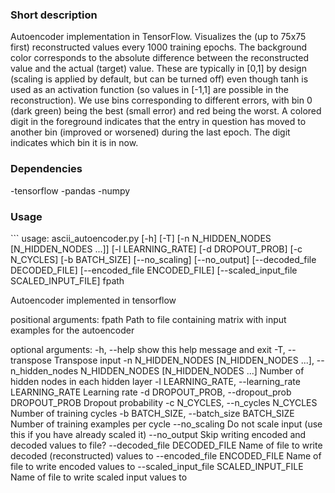 <h3>Short description</h3>
Autoencoder implementation in TensorFlow. Visualizes the (up to 75x75 first) reconstructed values every 1000 training epochs. The background color corresponds to the absolute difference between the reconstructed value and the actual (target) value. These are typically in [0,1] by design (scaling is applied by default, but can be turned off) even though tanh is used as an activation function (so values in [-1,1] are possible in the reconstruction). We use bins corresponding to different errors, with bin 0 (dark green) being the best (small error) and red being the worst. A colored digit in the foreground indicates that the entry in question has moved to another bin (improved or worsened) during the last epoch. The digit indicates which bin it is in now.

<h3>Dependencies</h3>
-tensorflow
-pandas
-numpy

<h3>Usage</h3>
```
usage: ascii_autoencoder.py [-h] [-T] [-n N_HIDDEN_NODES [N_HIDDEN_NODES ...]]
                            [-l LEARNING_RATE] [-d DROPOUT_PROB] [-c N_CYCLES]
                            [-b BATCH_SIZE] [--no_scaling] [--no_output]
                            [--decoded_file DECODED_FILE]
                            [--encoded_file ENCODED_FILE]
                            [--scaled_input_file SCALED_INPUT_FILE]
                            fpath

Autoencoder implemented in tensorflow

positional arguments:
  fpath                 Path to file containing matrix with input examples for
                        the autoencoder

optional arguments:
  -h, --help            show this help message and exit
  -T, --transpose       Transpose input
  -n N_HIDDEN_NODES [N_HIDDEN_NODES ...], --n_hidden_nodes N_HIDDEN_NODES [N_HIDDEN_NODES ...]
                        Number of hidden nodes in each hidden layer
  -l LEARNING_RATE, --learning_rate LEARNING_RATE
                        Learning rate
  -d DROPOUT_PROB, --dropout_prob DROPOUT_PROB
                        Dropout probability
  -c N_CYCLES, --n_cycles N_CYCLES
                        Number of training cycles
  -b BATCH_SIZE, --batch_size BATCH_SIZE
                        Number of training examples per cycle
  --no_scaling          Do not scale input (use this if you have already
                        scaled it)
  --no_output           Skip writing encoded and decoded values to file?
  --decoded_file DECODED_FILE
                        Name of file to write decoded (reconstructed) values
                        to
  --encoded_file ENCODED_FILE
                        Name of file to write encoded values to
  --scaled_input_file SCALED_INPUT_FILE
                        Name of file to write scaled input values to
```